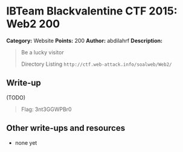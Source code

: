 # IBTeam Blackvalentine CTF 2015: Web2 200

**Category:** Website
**Points:** 200
**Author:** abdilahrf
**Description:** 

> Be a lucky visitor
>
> Directory Listing `http://ctf.web-attack.info/soalweb/Web2/`

## Write-up

(TODO)

> Flag: 3nt3GGWPBr0

## Other write-ups and resources

* none yet
